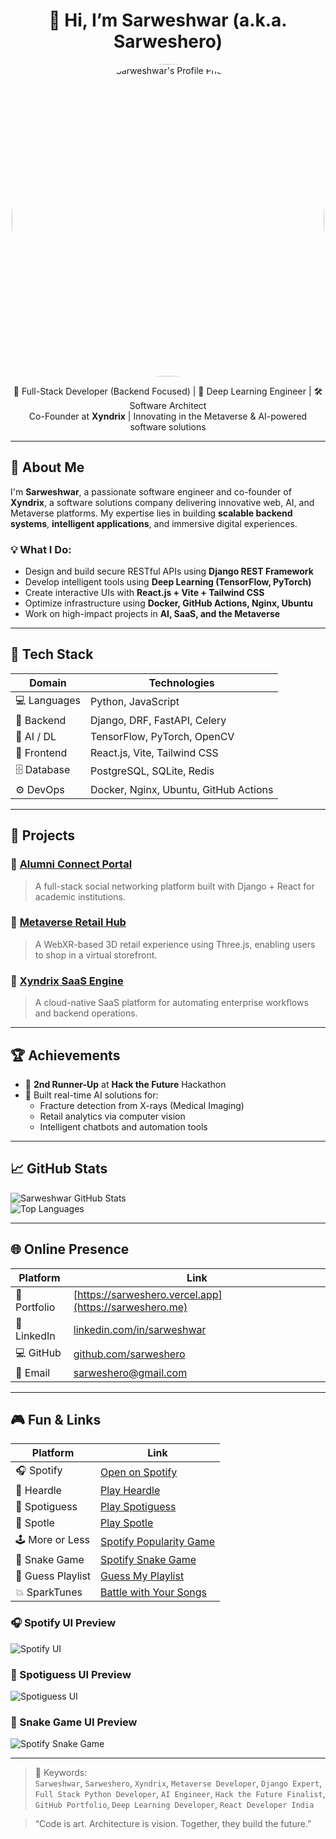 <span><h1 align="center">👋 Hi, I’m Sarweshwar (a.k.a. Sarweshero)</h1>
<center>
  <img src="https://github.com/sarweshero.png?size=500" width="500" alt="Sarweshwar's Profile Photo" style="border-radius: 50%;" />
</center>
</span>


<p align="center">
  🚀 Full-Stack Developer (Backend Focused) | 🧠 Deep Learning Engineer | 🛠️ Software Architect  
  <br>
  Co-Founder at <strong>Xyndrix</strong> | Innovating in the Metaverse & AI-powered software solutions
</p>

---

## 🔎 About Me

I'm **Sarweshwar**, a passionate software engineer and co-founder of **Xyndrix**, a software solutions company delivering innovative web, AI, and Metaverse platforms. My expertise lies in building **scalable backend systems**, **intelligent applications**, and immersive digital experiences.

### 💡 What I Do:
- Design and build secure RESTful APIs using **Django REST Framework**
- Develop intelligent tools using **Deep Learning (TensorFlow, PyTorch)**
- Create interactive UIs with **React.js + Vite + Tailwind CSS**
- Optimize infrastructure using **Docker, GitHub Actions, Nginx, Ubuntu**
- Work on high-impact projects in **AI, SaaS, and the Metaverse**

---

## 🧠 Tech Stack

| Domain        | Technologies                                               |
|---------------|------------------------------------------------------------|
| 💻 Languages   | Python, JavaScript                                         |
| 🔧 Backend     | Django, DRF, FastAPI, Celery                               |
| 🧬 AI / DL     | TensorFlow, PyTorch, OpenCV                                |
| 🎨 Frontend    | React.js, Vite, Tailwind CSS                               |
| 🗄️ Database     | PostgreSQL, SQLite, Redis                                 |
| ⚙️ DevOps      | Docker, Nginx, Ubuntu, GitHub Actions                      |

---

## 🚀 Projects

### 🔗 [Alumni Connect Portal](#)
> A full-stack social networking platform built with Django + React for academic institutions.

### 🔗 [Metaverse Retail Hub](#)
> A WebXR-based 3D retail experience using Three.js, enabling users to shop in a virtual storefront.

### 🔗 [Xyndrix SaaS Engine](#)
> A cloud-native SaaS platform for automating enterprise workflows and backend operations.

---

## 🏆 Achievements

- 🥉 **2nd Runner-Up** at **Hack the Future** Hackathon  
- 🧠 Built real-time AI solutions for:
  - Fracture detection from X-rays (Medical Imaging)
  - Retail analytics via computer vision
  - Intelligent chatbots and automation tools

---

## 📈 GitHub Stats

![Sarweshwar GitHub Stats](https://github-readme-stats.vercel.app/api?username=sarweshero&show_icons=true&theme=tokyonight&title_color=58a6ff&text_color=c9d1d9)
<br>
![Top Languages](https://github-readme-stats.vercel.app/api/top-langs/?username=sarweshero&layout=compact&theme=tokyonight&langs_count=6)

---

## 🌐 Online Presence

| Platform   | Link                                                |
|------------|-----------------------------------------------------|
| 🔗 Portfolio | [https://sarweshero.vercel.app](https://sarweshero.me) |
| 💼 LinkedIn | [linkedin.com/in/sarweshwar](https://linkedin.com/in/sarweshero) |
| 💻 GitHub   | [github.com/sarweshero](https://github.com/sarweshero) |
| 📧 Email    | [sarweshero@gmail.com](mailto:sarweshero@gmail.com) |

---

## 🎮 Fun & Links

| Platform          | Link                                                   |
|------------------|--------------------------------------------------------|
| 🎧 Spotify        | [Open on Spotify](https://open.spotify.com)           |
| 🎵 Heardle        | [Play Heardle](https://www.heardle.com)               |
| 🎲 Spotiguess     | [Play Spotiguess](https://spotiguess.com)             |
| 🧠 Spotle         | [Play Spotle](https://spotle.net)                     |
| 🕹️ More or Less   | [Spotify Popularity Game](https://moreorless.io/games/spotify) |
| 🐍 Snake Game     | [Spotify Snake Game](https://howtousespotify.com/spotify-snake-game/) |
| 🎴 Guess Playlist | [Guess My Playlist](https://guessmyplaylist.com)      |
| 💥 SparkTunes     | [Battle with Your Songs](https://sparktunes.vantezzen.io) |

### 🎧 Spotify UI Preview
![Spotify UI](https://i.imgur.com/OiFfkIu.png)

### 🎲 Spotiguess UI Preview
![Spotiguess UI](https://i.imgur.com/g3kJZW1.png)

### 🐍 Snake Game UI Preview
![Spotify Snake Game](https://i.imgur.com/f8mVMP3.gif)



---

> 🧭 Keywords:  
> `Sarweshwar`, `Sarweshero`, `Xyndrix`, `Metaverse Developer`, `Django Expert`, `Full Stack Python Developer`, `AI Engineer`, `Hack the Future Finalist`, `GitHub Portfolio`, `Deep Learning Developer`, `React Developer India`

> “Code is art. Architecture is vision. Together, they build the future.”

